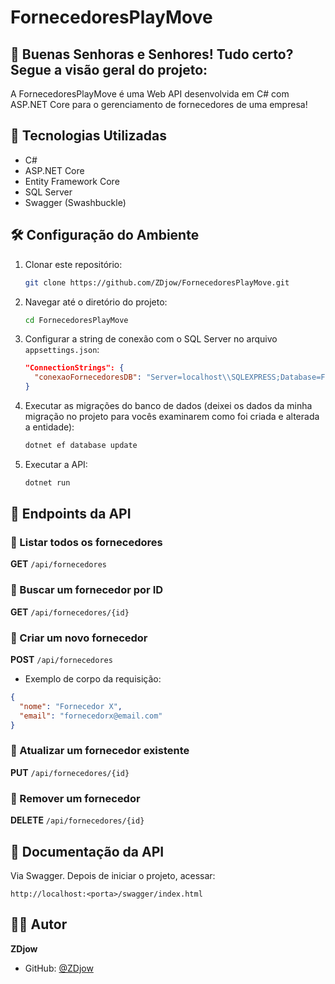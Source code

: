 # FornecedoresPlayMove

## 📌 Buenas Senhoras e Senhores! Tudo certo? Segue a visão geral do projeto:
A FornecedoresPlayMove é uma Web API desenvolvida em C# com ASP.NET Core para o gerenciamento de fornecedores de uma empresa!

## 🚀 Tecnologias Utilizadas
- C#
- ASP.NET Core
- Entity Framework Core
- SQL Server
- Swagger (Swashbuckle)

## 🛠 Configuração do Ambiente
1. Clonar este repositório:
   ```sh
   git clone https://github.com/ZDjow/FornecedoresPlayMove.git
   ```
2. Navegar até o diretório do projeto:
   ```sh
   cd FornecedoresPlayMove
   ```
3. Configurar a string de conexão com o SQL Server no arquivo `appsettings.json`:
   ```json
   "ConnectionStrings": {
     "conexaoFornecedoresDB": "Server=localhost\\SQLEXPRESS;Database=FornecedoresDB;Trusted_Connection=True;TrustServerCertificate=True;MultipleActiveResultSets=true"
   }
   ```
4. Executar as migrações do banco de dados (deixei os dados da minha migração no projeto para vocês examinarem como foi criada e alterada a entidade):
   ```sh
   dotnet ef database update
   ```
5. Executar a API:
   ```sh
   dotnet run
   ```

## 📌 Endpoints da API

### 🔹 Listar todos os fornecedores
**GET** `/api/fornecedores`

### 🔹 Buscar um fornecedor por ID
**GET** `/api/fornecedores/{id}`

### 🔹 Criar um novo fornecedor
**POST** `/api/fornecedores`
- Exemplo de corpo da requisição:
```json
{
  "nome": "Fornecedor X",
  "email": "fornecedorx@email.com"
}
```

### 🔹 Atualizar um fornecedor existente
**PUT** `/api/fornecedores/{id}`

### 🔹 Remover um fornecedor
**DELETE** `/api/fornecedores/{id}`

## 📖 Documentação da API
Via Swagger. Depois de iniciar o projeto, acessar:
```
http://localhost:<porta>/swagger/index.html
```

## 👨‍💻 Autor
**ZDjow**
- GitHub: [@ZDjow](https://github.com/ZDjow)
